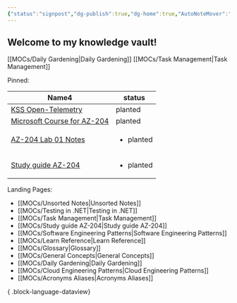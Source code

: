 ```yaml
---
{"status":"signpost","dg-publish":true,"dg-home":true,"AutoNoteMover":"disable","creation_date":"2024-05-02 18:40","permalink":"/start/","tags":["gardenEntry"],"dgPassFrontmatter":true}
---
```



## Welcome to my knowledge vault!

[[MOCs/Daily Gardening\|Daily Gardening]]
[[MOCs/Task Management\|Task Management]]

Pinned:

<div><table class="dataview table-view-table"><thead class="table-view-thead"><tr class="table-view-tr-header"><th class="table-view-th"><span>Name</span><span class="dataview small-text">4</span></th><th class="table-view-th"><span>status</span></th></tr></thead><tbody class="table-view-tbody"><tr><td><span><a data-tooltip-position="top" aria-label="Study/KSS Open-Telemetry.md" data-href="Study/KSS Open-Telemetry.md" href="Study/KSS Open-Telemetry.md" class="internal-link data-link-icon data-link-icon-after data-link-text" target="_blank" rel="noopener" data-link-tags="#cbtw #pinned #study/OpenTelemetry" data-link-status="planted" data-link-path="Study/KSS Open-Telemetry.md" style="--data-link-tags: #cbtw #pinned #study/OpenTelemetry; --data-link-status: planted; --data-link-path: Study/KSS Open-Telemetry.md;">KSS Open-Telemetry</a></span></td><td><span><div class="metadata-menu-dv-field-container status"><span></span><span class="value-container"><span>planted</span></span><div class="spacer-1"></div><button style="display: none;"><svg xmlns="http://www.w3.org/2000/svg" width="24" height="24" viewBox="0 0 24 24" fill="none" stroke="currentColor" stroke-width="2" stroke-linecap="round" stroke-linejoin="round" class="svg-icon lucide-chevron-down"><path d="m6 9 6 6 6-6"></path></svg></button></div></span></td></tr><tr><td><span><a data-tooltip-position="top" aria-label="Study/Microsoft Course for AZ-204.md" data-href="Study/Microsoft Course for AZ-204.md" href="Study/Microsoft Course for AZ-204.md" class="internal-link data-link-icon data-link-icon-after data-link-text" target="_blank" rel="noopener" data-link-tags="#study/AZ-204 #pinned" data-link-status="planted" data-link-path="Study/Microsoft Course for AZ-204.md" style="--data-link-tags: #study/AZ-204 #pinned; --data-link-status: planted; --data-link-path: Study/Microsoft Course for AZ-204.md;">Microsoft Course for AZ-204</a></span></td><td><span><div class="metadata-menu-dv-field-container status"><span></span><span class="value-container"><span>planted</span></span><div class="spacer-1"></div><button style="display: none;"><svg xmlns="http://www.w3.org/2000/svg" width="24" height="24" viewBox="0 0 24 24" fill="none" stroke="currentColor" stroke-width="2" stroke-linecap="round" stroke-linejoin="round" class="svg-icon lucide-chevron-down"><path d="m6 9 6 6 6-6"></path></svg></button></div></span></td></tr><tr><td><span><a data-tooltip-position="top" aria-label="Study/AZ-204 Lab 01 Notes.md" data-href="Study/AZ-204 Lab 01 Notes.md" href="Study/AZ-204 Lab 01 Notes.md" class="internal-link data-link-icon data-link-icon-after data-link-text" target="_blank" rel="noopener" data-link-tags="#pinned #study/AZ-204" data-link-status="planted" data-link-path="Study/AZ-204 Lab 01 Notes.md" style="--data-link-tags: #pinned #study/AZ-204; --data-link-status: planted; --data-link-path: Study/AZ-204 Lab 01 Notes.md;">AZ-204 Lab 01 Notes</a></span></td><td><span><div class="metadata-menu-dv-field-container status"><span></span><span class="value-container"><ul class="dataview dataview-ul dataview-result-list-root-ul"><li class="dataview-result-list-li"><span>planted</span></li></ul></span><div class="spacer-1"></div><button style="display: none;"><svg xmlns="http://www.w3.org/2000/svg" width="24" height="24" viewBox="0 0 24 24" fill="none" stroke="currentColor" stroke-width="2" stroke-linecap="round" stroke-linejoin="round" class="svg-icon lucide-chevron-down"><path d="m6 9 6 6 6-6"></path></svg></button></div></span></td></tr><tr><td><span><a data-tooltip-position="top" aria-label="MOCs/Study guide AZ-204.md" data-href="MOCs/Study guide AZ-204.md" href="MOCs/Study guide AZ-204.md" class="internal-link data-link-icon data-link-icon-after data-link-text" target="_blank" rel="noopener" data-link-tags="#landingpage #pinned #study/AZ-204" data-link-status="planted" data-link-path="MOCs/Study guide AZ-204.md" style="--data-link-tags: #landingpage #pinned #study/AZ-204; --data-link-status: planted; --data-link-path: MOCs/Study guide AZ-204.md;">Study guide AZ-204</a></span></td><td><span><div class="metadata-menu-dv-field-container status"><span></span><span class="value-container"><ul class="dataview dataview-ul dataview-result-list-root-ul"><li class="dataview-result-list-li"><span>planted</span></li></ul></span><div class="spacer-1"></div><button style="display: none;"><svg xmlns="http://www.w3.org/2000/svg" width="24" height="24" viewBox="0 0 24 24" fill="none" stroke="currentColor" stroke-width="2" stroke-linecap="round" stroke-linejoin="round" class="svg-icon lucide-chevron-down"><path d="m6 9 6 6 6-6"></path></svg></button></div></span></td></tr></tbody></table></div>

Landing Pages:
- [[MOCs/Unsorted Notes\|Unsorted Notes]]
- [[MOCs/Testing in .NET\|Testing in .NET]]
- [[MOCs/Task Management\|Task Management]]
- [[MOCs/Study guide AZ-204\|Study guide AZ-204]]
- [[MOCs/Software Engineering Patterns\|Software Engineering Patterns]]
- [[MOCs/Learn Reference\|Learn Reference]]
- [[MOCs/Glossary\|Glossary]]
- [[MOCs/General Concepts\|General Concepts]]
- [[MOCs/Daily Gardening\|Daily Gardening]]
- [[MOCs/Cloud Engineering Patterns\|Cloud Engineering Patterns]]
- [[MOCs/Acronyms Aliases\|Acronyms Aliases]]

{ .block-language-dataview}

